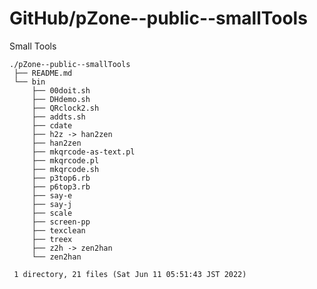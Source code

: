 # GitHub/pZone--public--smallTools

Small Tools

    ./pZone--public--smallTools
     ├── README.md
     └── bin
         ├── 00doit.sh
         ├── DHdemo.sh
         ├── QRclock2.sh
         ├── addts.sh
         ├── cdate
         ├── h2z -> han2zen
         ├── han2zen
         ├── mkqrcode-as-text.pl
         ├── mkqrcode.pl
         ├── mkqrcode.sh
         ├── p3top6.rb
         ├── p6top3.rb
         ├── say-e
         ├── say-j
         ├── scale
         ├── screen-pp
         ├── texclean
         ├── treex
         ├── z2h -> zen2han
         └── zen2han
     
     1 directory, 21 files (Sat Jun 11 05:51:43 JST 2022)

